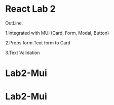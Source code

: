 # React Lab 2

OutLine. 

1.Integrated with MUI (Card, Form, Modal, Button)

2.Props form Text form to Card 

3.Text Validation
# Lab2-Mui
# Lab2-Mui

